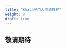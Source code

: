 ```yaml
---
title: "Khala守门人申请教程"
weight: 8
draft: true
---
```


## 敬请期待

<!-- ## 什么是守门人

守门人（Gatekeeper）是对 Phala 网络至关重要的角色。守门人负责区块的打包和密钥管理，是意外情况下保证网络可用性的重要途径。守门人需要使用性能较好的设备、在网络情况良好的环境登录，且必须时刻保持在线。因此，**守门人可以获得可观的收益**，但同时需要对自己和提名人的PHA抵押额负责。如果因为频繁掉线或其他不良行为导致被惩罚，则无论是名誉还是PHA损失都会是巨大的。

运行守门人节点，安全是第一要素。鉴于 Phala 采用了和 Polkadot 一样的NPoS共识机制，你可以参考[“如何搭建Polkadot验证人节点”](https://wiki.polkadot.network/docs/en/maintain-guides-secure-validator)查看可能影响守门人安全运行的因素。Web3 基金会也维护了一个你可以自行部署的[验证人节点参考实现](https://github.com/w3f/polkadot-secure-validator)（[Web3基金会视频教程](https://www.youtube.com/watch?v=tTn8P6t7JYc)）。你可以把这个代码库当作 `一个初始模版`，根据需要自行修改相关代码。

<br>

## Vendetta 测试网上的守门人

当选守门人需要目前有守门人空位且有足够的提名人为你抵押押金。守门人空位不是无上限的，Phala 预计主网上只有 100 个守门人空位。

> **在当前版本，守门人名额只有 `21` 位，且当选守门人需要完成 GKOL工作坊报名：https://www.yuque.com/fagephalanetwork/vendettatutorial/llm05v**

选举为守门人所需的最低PHA是动态的，并且会随着时间而变化。这不仅取决于每个守门人被提名的PHA数量，还取决于被选中的守门人+排队中守门人的总数量。

只要你收到了足够多的提名，即便这个 Era（6小时/Era） 没有空位，那么在下个 Era 你会自动入选。但如果下个 Era 仍然没有足够的人为你提名或押金不足，你将一直处在 等待 状态。你可以尝试追加绑定金，或号召更多 PHA 持有者为你提名。

所有守门人的收益来自 Phala 5% 的网络通胀。在系统扣除守门人佣金后，守门人的提名人将按照提名比例共享这部分收益。需要注意的是，守门人如果表现不佳（如经常掉线），可能会被“削（Slash）”。提名人的押金也会跟着受损，所以寻找靠谱的守门人非常重要。

<br>

### 技术支持
 [![](https://img.shields.io/badge/Join-%E5%BE%AE%E4%BF%A1%E7%BE%A4-brightgreen)](https://mp.weixin.qq.com/s/j0ggxgvwqCeNO6v0mgHkzw) -->
